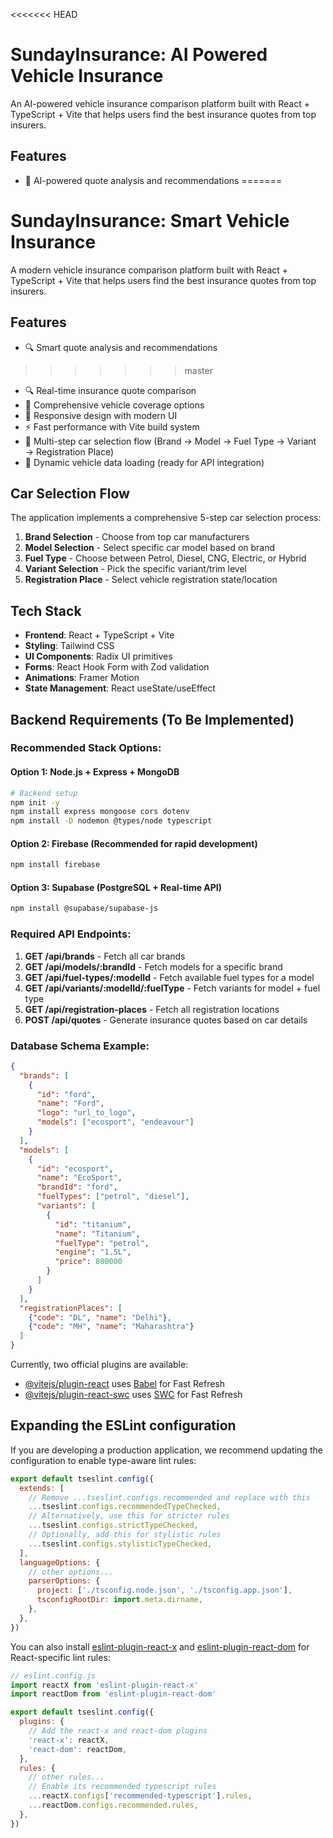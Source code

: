 <<<<<<< HEAD
# SundayInsurance: AI Powered Vehicle Insurance

An AI-powered vehicle insurance comparison platform built with React + TypeScript + Vite that helps users find the best insurance quotes from top insurers.

## Features

- 🤖 AI-powered quote analysis and recommendations
=======
# SundayInsurance: Smart Vehicle Insurance

A modern vehicle insurance comparison platform built with React + TypeScript + Vite that helps users find the best insurance quotes from top insurers.

## Features

- 🔍 Smart quote analysis and recommendations
>>>>>>> master
- 🔍 Real-time insurance quote comparison
- 🚗 Comprehensive vehicle coverage options
- 📱 Responsive design with modern UI
- ⚡ Fast performance with Vite build system
- 🔄 Multi-step car selection flow (Brand → Model → Fuel Type → Variant → Registration Place)
- 🎯 Dynamic vehicle data loading (ready for API integration)

## Car Selection Flow

The application implements a comprehensive 5-step car selection process:

1. **Brand Selection** - Choose from top car manufacturers
2. **Model Selection** - Select specific car model based on brand
3. **Fuel Type** - Choose between Petrol, Diesel, CNG, Electric, or Hybrid
4. **Variant Selection** - Pick the specific variant/trim level
5. **Registration Place** - Select vehicle registration state/location

## Tech Stack

- **Frontend**: React + TypeScript + Vite
- **Styling**: Tailwind CSS
- **UI Components**: Radix UI primitives
- **Forms**: React Hook Form with Zod validation
- **Animations**: Framer Motion
- **State Management**: React useState/useEffect

## Backend Requirements (To Be Implemented)

### Recommended Stack Options:

#### Option 1: Node.js + Express + MongoDB
```bash
# Backend setup
npm init -y
npm install express mongoose cors dotenv
npm install -D nodemon @types/node typescript
```

#### Option 2: Firebase (Recommended for rapid development)
```bash
npm install firebase
```

#### Option 3: Supabase (PostgreSQL + Real-time API)
```bash
npm install @supabase/supabase-js
```

### Required API Endpoints:

1. **GET /api/brands** - Fetch all car brands
2. **GET /api/models/:brandId** - Fetch models for a specific brand
3. **GET /api/fuel-types/:modelId** - Fetch available fuel types for a model
4. **GET /api/variants/:modelId/:fuelType** - Fetch variants for model + fuel type
5. **GET /api/registration-places** - Fetch all registration locations
6. **POST /api/quotes** - Generate insurance quotes based on car details

### Database Schema Example:

```json
{
  "brands": [
    {
      "id": "ford",
      "name": "Ford",
      "logo": "url_to_logo",
      "models": ["ecosport", "endeavour"]
    }
  ],
  "models": [
    {
      "id": "ecosport",
      "name": "EcoSport",
      "brandId": "ford",
      "fuelTypes": ["petrol", "diesel"],
      "variants": [
        {
          "id": "titanium",
          "name": "Titanium",
          "fuelType": "petrol",
          "engine": "1.5L",
          "price": 800000
        }
      ]
    }
  ],
  "registrationPlaces": [
    {"code": "DL", "name": "Delhi"},
    {"code": "MH", "name": "Maharashtra"}
  ]
}
```

Currently, two official plugins are available:

- [@vitejs/plugin-react](https://github.com/vitejs/vite-plugin-react/blob/main/packages/plugin-react) uses [Babel](https://babeljs.io/) for Fast Refresh
- [@vitejs/plugin-react-swc](https://github.com/vitejs/vite-plugin-react/blob/main/packages/plugin-react-swc) uses [SWC](https://swc.rs/) for Fast Refresh

## Expanding the ESLint configuration

If you are developing a production application, we recommend updating the configuration to enable type-aware lint rules:

```js
export default tseslint.config({
  extends: [
    // Remove ...tseslint.configs.recommended and replace with this
    ...tseslint.configs.recommendedTypeChecked,
    // Alternatively, use this for stricter rules
    ...tseslint.configs.strictTypeChecked,
    // Optionally, add this for stylistic rules
    ...tseslint.configs.stylisticTypeChecked,
  ],
  languageOptions: {
    // other options...
    parserOptions: {
      project: ['./tsconfig.node.json', './tsconfig.app.json'],
      tsconfigRootDir: import.meta.dirname,
    },
  },
})
```

You can also install [eslint-plugin-react-x](https://github.com/Rel1cx/eslint-react/tree/main/packages/plugins/eslint-plugin-react-x) and [eslint-plugin-react-dom](https://github.com/Rel1cx/eslint-react/tree/main/packages/plugins/eslint-plugin-react-dom) for React-specific lint rules:

```js
// eslint.config.js
import reactX from 'eslint-plugin-react-x'
import reactDom from 'eslint-plugin-react-dom'

export default tseslint.config({
  plugins: {
    // Add the react-x and react-dom plugins
    'react-x': reactX,
    'react-dom': reactDom,
  },
  rules: {
    // other rules...
    // Enable its recommended typescript rules
    ...reactX.configs['recommended-typescript'].rules,
    ...reactDom.configs.recommended.rules,
  },
})
```
